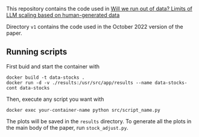 This repository contains the code used in [Will we run out of data? Limits of LLM scaling based on human-generated data]()

Directory `v1` contains the code used in the October 2022 version of the paper.

## Running scripts

First buid and start the container with

```
docker build -t data-stocks .
docker run -d -v ./results:/usr/src/app/results --name data-stocks-cont data-stocks
```

Then, execute any script you want with

```
docker exec your-container-name python src/script_name.py
```

The plots will be saved in the `results` directory. To generate all the plots in the main body of the paper, run `stock_adjust.py`.
